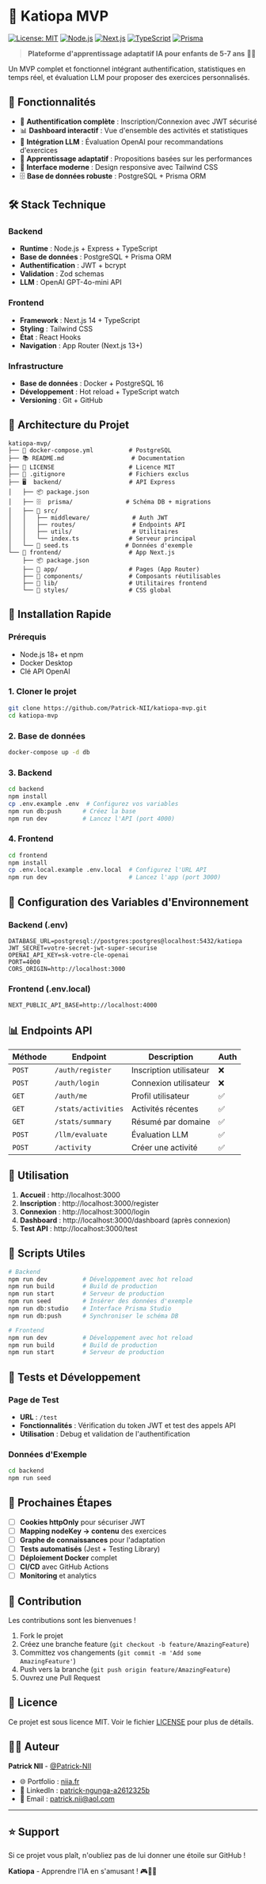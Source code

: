 # 🎯 Katiopa MVP

[![License: MIT](https://img.shields.io/badge/License-MIT-yellow.svg)](https://opensource.org/licenses/MIT)
[![Node.js](https://img.shields.io/badge/Node.js-18+-green.svg)](https://nodejs.org/)
[![Next.js](https://img.shields.io/badge/Next.js-14.2.5-blue.svg)](https://nextjs.org/)
[![TypeScript](https://img.shields.io/badge/TypeScript-5.5.4-blue.svg)](https://www.typescriptlang.org/)
[![Prisma](https://img.shields.io/badge/Prisma-5.16.1-orange.svg)](https://www.prisma.io/)

> **Plateforme d'apprentissage adaptatif IA pour enfants de 5-7 ans** 🧒✨

Un MVP complet et fonctionnel intégrant authentification, statistiques en temps réel, et évaluation LLM pour proposer des exercices personnalisés.

## 🚀 **Fonctionnalités**

- 🔐 **Authentification complète** : Inscription/Connexion avec JWT sécurisé
- 📊 **Dashboard interactif** : Vue d'ensemble des activités et statistiques
- 🤖 **Intégration LLM** : Évaluation OpenAI pour recommandations d'exercices
- 🎯 **Apprentissage adaptatif** : Propositions basées sur les performances
- 📱 **Interface moderne** : Design responsive avec Tailwind CSS
- 🗄️ **Base de données robuste** : PostgreSQL + Prisma ORM

## 🛠️ **Stack Technique**

### **Backend**
- **Runtime** : Node.js + Express + TypeScript
- **Base de données** : PostgreSQL + Prisma ORM
- **Authentification** : JWT + bcrypt
- **Validation** : Zod schemas
- **LLM** : OpenAI GPT-4o-mini API

### **Frontend**
- **Framework** : Next.js 14 + TypeScript
- **Styling** : Tailwind CSS
- **État** : React Hooks
- **Navigation** : App Router (Next.js 13+)

### **Infrastructure**
- **Base de données** : Docker + PostgreSQL 16
- **Développement** : Hot reload + TypeScript watch
- **Versioning** : Git + GitHub

## 📁 **Architecture du Projet**

```
katiopa-mvp/
├── 🐳 docker-compose.yml          # PostgreSQL
├── 📚 README.md                   # Documentation
├── 📄 LICENSE                     # Licence MIT
├── 🔧 .gitignore                  # Fichiers exclus
├── 🖥️  backend/                   # API Express
│   ├── 📦 package.json
│   ├── 🗄️  prisma/               # Schéma DB + migrations
│   ├── 🔐 src/
│   │   ├── middleware/            # Auth JWT
│   │   ├── routes/                # Endpoints API
│   │   ├── utils/                 # Utilitaires
│   │   └── index.ts              # Serveur principal
│   └── 🌱 seed.ts                # Données d'exemple
└── 🎨 frontend/                   # App Next.js
    ├── 📦 package.json
    ├── 🎯 app/                    # Pages (App Router)
    ├── 🧩 components/             # Composants réutilisables
    ├── 🔌 lib/                    # Utilitaires frontend
    └── 🎨 styles/                 # CSS global
```

## 🚀 **Installation Rapide**

### **Prérequis**
- Node.js 18+ et npm
- Docker Desktop
- Clé API OpenAI

### **1. Cloner le projet**
```bash
git clone https://github.com/Patrick-NII/katiopa-mvp.git
cd katiopa-mvp
```

### **2. Base de données**
```bash
docker-compose up -d db
```

### **3. Backend**
```bash
cd backend
npm install
cp .env.example .env  # Configurez vos variables
npm run db:push      # Créez la base
npm run dev          # Lancez l'API (port 4000)
```

### **4. Frontend**
```bash
cd frontend
npm install
cp .env.local.example .env.local  # Configurez l'URL API
npm run dev                       # Lancez l'app (port 3000)
```

## 🔑 **Configuration des Variables d'Environnement**

### **Backend (.env)**
```env
DATABASE_URL=postgresql://postgres:postgres@localhost:5432/katiopa
JWT_SECRET=votre-secret-jwt-super-securise
OPENAI_API_KEY=sk-votre-cle-openai
PORT=4000
CORS_ORIGIN=http://localhost:3000
```

### **Frontend (.env.local)**
```env
NEXT_PUBLIC_API_BASE=http://localhost:4000
```

## 📊 **Endpoints API**

| Méthode | Endpoint | Description | Auth |
|---------|----------|-------------|------|
| `POST` | `/auth/register` | Inscription utilisateur | ❌ |
| `POST` | `/auth/login` | Connexion utilisateur | ❌ |
| `GET` | `/auth/me` | Profil utilisateur | ✅ |
| `GET` | `/stats/activities` | Activités récentes | ✅ |
| `GET` | `/stats/summary` | Résumé par domaine | ✅ |
| `POST` | `/llm/evaluate` | Évaluation LLM | ✅ |
| `POST` | `/activity` | Créer une activité | ✅ |

## 🎯 **Utilisation**

1. **Accueil** : http://localhost:3000
2. **Inscription** : http://localhost:3000/register
3. **Connexion** : http://localhost:3000/login
4. **Dashboard** : http://localhost:3000/dashboard (après connexion)
5. **Test API** : http://localhost:3000/test

## 🔧 **Scripts Utiles**

```bash
# Backend
npm run dev          # Développement avec hot reload
npm run build        # Build de production
npm run start        # Serveur de production
npm run seed         # Insérer des données d'exemple
npm run db:studio    # Interface Prisma Studio
npm run db:push      # Synchroniser le schéma DB

# Frontend
npm run dev          # Développement avec hot reload
npm run build        # Build de production
npm run start        # Serveur de production
```

## 🧪 **Tests et Développement**

### **Page de Test**
- **URL** : `/test`
- **Fonctionnalités** : Vérification du token JWT et test des appels API
- **Utilisation** : Debug et validation de l'authentification

### **Données d'Exemple**
```bash
cd backend
npm run seed
```

## 🚀 **Prochaines Étapes**

- [ ] **Cookies httpOnly** pour sécuriser JWT
- [ ] **Mapping nodeKey → contenu** des exercices
- [ ] **Graphe de connaissances** pour l'adaptation
- [ ] **Tests automatisés** (Jest + Testing Library)
- [ ] **Déploiement Docker** complet
- [ ] **CI/CD** avec GitHub Actions
- [ ] **Monitoring** et analytics

## 🤝 **Contribution**

Les contributions sont les bienvenues ! 

1. Fork le projet
2. Créez une branche feature (`git checkout -b feature/AmazingFeature`)
3. Committez vos changements (`git commit -m 'Add some AmazingFeature'`)
4. Push vers la branche (`git push origin feature/AmazingFeature`)
5. Ouvrez une Pull Request

## 📄 **Licence**

Ce projet est sous licence MIT. Voir le fichier [LICENSE](LICENSE) pour plus de détails.

## 👨‍💻 **Auteur**

**Patrick NII** - [@Patrick-NII](https://github.com/Patrick-NII)

- 🌐 Portfolio : [niia.fr](https://niia.fr)
- 💼 LinkedIn : [patrick-ngunga-a2612325b](https://linkedin.com/in/patrick-ngunga-a2612325b)
- 📧 Email : patrick.nii@aol.com

---

## ⭐ **Support**

Si ce projet vous plaît, n'oubliez pas de lui donner une étoile sur GitHub !

**Katiopa** - Apprendre l'IA en s'amusant ! 🎮🧠✨ 